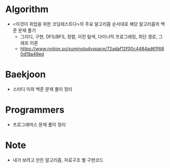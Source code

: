# Algorithm
- <이것이 취업을 위한 코딩테스트다>의 주요 알고리즘 순서대로 해당 알고리즘의 백준 문제 풀기
    - 그리디, 구현, DFS/BFS, 정렬, 이진 탐색, 다이나믹 프로그래밍, 최단 경로, 그래프 이론
    - https://www.notion.so/suminstudyspace/72adaf12f00c4484ad61f680d19a49ed

# Baekjoon
- 스터디 이외 백준 문제 풀이 정리

# Programmers
- 프로그래머스 문제 풀이 정리

# Note
- 내가 보려고 만든 알고리즘, 자료구조 별 구현코드
